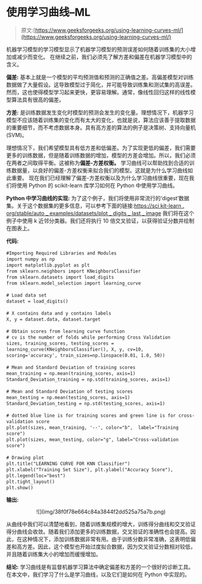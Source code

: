 # 使用学习曲线–ML

> 原文:[https://www.geeksforgeeks.org/using-learning-curves-ml/](https://www.geeksforgeeks.org/using-learning-curves-ml/)

机器学习模型的学习模型显示了机器学习模型的预测误差如何随着训练集的大小增加或减少而变化。
在继续之前，我们必须先了解方差和偏差在机器学习模型中的含义。

**偏差:**
基本上就是一个模型的平均预测值和预测的正确值之差。高偏差模型对训练数据做了大量假设。这导致模型过于简化，并可能导致训练集和测试集的高误差。然而，这也使得模型学习起来更快，更容易理解。通常，像线性回归这样的线性模型算法具有很高的偏差。

**方差:**
是训练数据发生变化时模型的预测会发生的变化量。理想情况下，机器学习模型不应该随着训练集的变化而有太大的变化，也就是说，算法应该善于提取数据的重要细节，而不考虑数据本身。具有高方差的算法的例子是决策树、支持向量机(SVM)。

理想情况下，我们希望模型具有低方差和低偏差。为了实现更低的偏差，我们需要更多的训练数据，但是随着训练数据的增加，模型的方差会增加。所以，我们必须在两者之间取得平衡。这被称为**偏差-方差权衡。**
学习曲线可以帮助找到合适的训练数据量，以良好的偏差-方差权衡来拟合我们的模型。这就是为什么学习曲线如此重要。
现在我们已经理解了偏差-方差权衡以及为什么学习曲线很重要，现在我们将使用 Python 的 scikit-learn 库学习如何在 Python 中使用学习曲线。

**Python 中学习曲线的实现:**
为了这个例子，我们将使用非常流行的‘digest’数据集。关于这个数据集的更多信息，可以参考下面的链接:[https://sci kit-learn . org/stable/auto _ examples/datasets/plot _ digits _ last _ image](https://scikit-learn.org/stable/auto_examples/datasets/plot_digits_last_image)
我们将在这个例子中使用 k 近邻分类器。我们还将执行 10 倍交叉验证，以获得验证分数并绘制在图表上。

**代码:**

```
#Importing Required Libraries and Modules
import numpy as np
import matplotlib.pyplot as plt
from sklearn.neighbors import KNeighborsClassifier
from sklearn.datasets import load_digits
from sklearn.model_selection import learning_curve

# Load data set
dataset = load_digits()

# X contains data and y contains labels
X, y = dataset.data, dataset.target

# Obtain scores from learning curve function
# cv is the number of folds while performing Cross Validation
sizes, training_scores, testing_scores = learning_curve(KNeighborsClassifier(), X, y, cv=10, scoring='accuracy', train_sizes=np.linspace(0.01, 1.0, 50))

# Mean and Standard Deviation of training scores
mean_training = np.mean(training_scores, axis=1)
Standard_Deviation_training = np.std(training_scores, axis=1)

# Mean and Standard Deviation of testing scores
mean_testing = np.mean(testing_scores, axis=1)
Standard_Deviation_testing = np.std(testing_scores, axis=1)

# dotted blue line is for training scores and green line is for cross-validation score
plt.plot(sizes, mean_training, '--', color="b",  label="Training score")
plt.plot(sizes, mean_testing, color="g", label="Cross-validation score")

# Drawing plot
plt.title("LEARNING CURVE FOR KNN Classifier")
plt.xlabel("Training Set Size"), plt.ylabel("Accuracy Score"), plt.legend(loc="best")
plt.tight_layout()
plt.show()
```

**输出:**

<center>
![](img/38f0f78e664c84a3844f2dd525a75a7b.png)
</center>

从曲线中我们可以清楚地看到，随着训练集规模的增大，训练得分曲线和交叉验证得分曲线会收敛。随着我们添加更多的训练数据，交叉验证的准确性也会提高。因此，在这种情况下，添加训练数据非常有用。由于训练分数非常准确，这表明低偏差和高方差。因此，这个模型也开始过度拟合数据，因为交叉验证分数相对较低，并且随着训练集大小的增加而缓慢增加。

**结论:**
学习曲线是有监督机器学习算法中确定偏差和方差的一个很好的诊断工具。在本文中，我们学习了什么是学习曲线，以及它们是如何在 Python 中实现的。